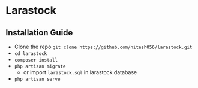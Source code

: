 # Larastock

## Installation Guide

* Clone the repo `git clone https://github.com/nitesh056/larastock.git`
* `cd larastock`
* `composer install`
* `php artisan migrate`
    * or import `larastock.sql` in larastock database
* `php artisan serve`